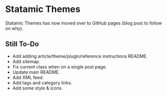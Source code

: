 # Statamic Themes

Statamic Themes has now moved over to GitHub pages (blog post to follow on why).

## Still To-Do

- Add adding article/theme/plugin/reference instructions README.
- Add sitemap.
- Fix current class when on a single post page.
- Update main README.
- Add XML feed.
- Add tags and category links.
- Add some style & icons.
